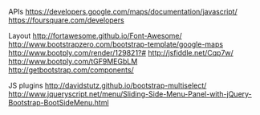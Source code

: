 APIs
https://developers.google.com/maps/documentation/javascript/
https://foursquare.com/developers

Layout
http://fortawesome.github.io/Font-Awesome/
http://www.bootstrapzero.com/bootstrap-template/google-maps
http://www.bootply.com/render/129821?#
http://jsfiddle.net/Cqp7w/
http://www.bootply.com/tGF9MEGbLM
http://getbootstrap.com/components/

JS plugins
http://davidstutz.github.io/bootstrap-multiselect/
http://www.jqueryscript.net/menu/Sliding-Side-Menu-Panel-with-jQuery-Bootstrap-BootSideMenu.html